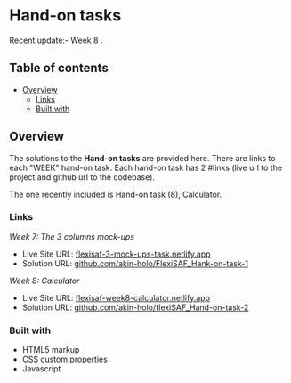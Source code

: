 # Hand-on tasks

Recent update:- Week 8 .

## Table of contents

- [Overview](#overview)
  - [Links](#links)
  - [Built with](#built-with)
  

## Overview

The solutions to the **Hand-on tasks** are provided here. There are links to each "WEEK" hand-on task.
Each hand-on task has 2 #links (live url to the project and github url to the codebase).

The one recently included is Hand-on task (8), Calculator.



### Links

 _Week 7: The 3 columns mock-ups_
  - Live Site URL: [flexisaf-3-mock-ups-task.netlify.app](https://flexisaf-3-mock-ups-task.netlify.app/)
  - Solution URL: [github.com/akin-holo/FlexiSAF_Hank-on-task-1](https://github.com/akin-holo/FlexiSAF_Hank-on-task-1)

_Week 8: Calculator_
  - Live Site URL: [flexisaf-week8-calculator.netlify.app](https://flexisaf-week8-calculator.netlify.app/)
  - Solution URL: [github.com/akin-holo/flexiSAF_Hand-on-task-2](https://github.com/akin-holo/flexiSAF_Hand-on-task-2)


### Built with

- HTML5 markup
- CSS custom properties
- Javascript



